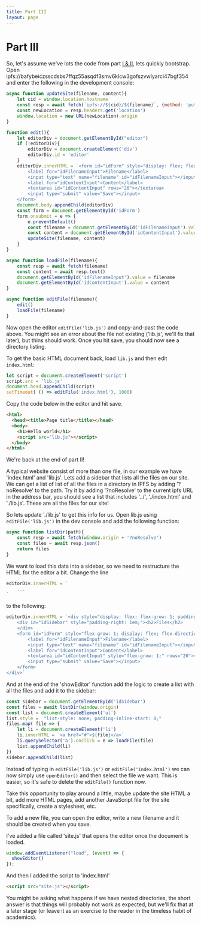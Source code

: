 ```yaml
---
title: Part III
layout: page
---
```

# Part III

So, let's assume we've lots the code from part [I & II]({{site.baseurl}}/amt1/), lets quickly bootstrap. Open ipfs://bafybeiczsscdsbs7ffqz55asqdf3smv6klcw3gofszvwlyarci47bgf354 and enter the following in the development console:

```js
async function updateSite(filename, content){
    let cid = window.location.hostname
    const resp = await fetch(`ipfs://${cid}/${filename}`, {method: 'put', body: content})
    const newLocation = resp.headers.get('location')
    window.location = new URL(newLocation).origin
}

function edit(){
    let editorDiv = document.getElementById("editor")
    if (!editorDiv){
        editorDiv = document.createElement('div')
        editorDiv.id = 'editor'
    }
    editorDiv.innerHTML = `<form id="idForm" style="display: flex; flex-direction: column;">
        <label for="idFilenameInput">Filename</label>
        <input type="text" name="filename" id="idFilenameInput"></input>
        <label for="idContentInput">Content</label>
        <textarea id="idContentInput" rows="20"></textarea>
        <input type="submit" value="Save"></input>
    </form>`
    document.body.appendChild(editorDiv)
    const form = document.getElementById('idForm')
    form.onsubmit = e => {
        e.preventDefault()
        const filename = document.getElementById('idFilenameInput').value
        const content = document.getElementById('idContentInput').value
        updateSite(filename, content)
    }
}

async function loadFile(filename){
    const resp = await fetch(filename)
    const content = await resp.text()
    document.getElementById('idFilenameInput').value = filename
    document.getElementById('idContentInput').value = content
}

async function editFile(filename){
    edit()
    loadFile(filename)
}
```

Now open the editor `editFile('lib.js')` and copy-and-past the code above. You might see an error about the file not existing ('lib.js', we'll fix that later), but thins should work. Once you hit save, you should now see a directory listing.

To get the basic HTML document back, load `lib.js` and then edit `index.html`:

```js
let script = document.createElement('script')
script.src = 'lib.js'
document.head.appendChild(script)
setTimeout( () => editFile('index.html'), 1000)
```

Copy the code below in the editor and hit save.

```html
<html>
  <head><title>Page title</title></head>
  <body>
    <h1>Hello world</h1>
    <script src="lib.js"></script>
  </body>
</html>
```

We're back at the end of part II!

A typical website consist of more than one file, in our example we have 'index.html' and 'lib.js'. Lets add a sidebar that lists all the files on our site. We can get a list of list of all the files in a directory in IPFS by adding '?noResolve' to the path. Try it by adding '?noResolve' to the current ipfs URL in the address bar, you should see a list that includes '../', './index.html' and './lib.js'. These are all the files for our site!

So lets update './lib.js' to get this info for us. Open lib.js using `editFile('lib.js')` in the dev console and add the following function:

```js
async function listDir(path){
    const resp = await fetch(window.origin + '?noResolve')
    const files = await resp.json()
    return files
}
```

We want to load this data into a sidebar, so we need to restructure the HTML for the editor a bit. Change the line

```js
editorDiv.innerHTML = `
    ...
`
```

to the following:
```js
editorDiv.innerHTML = `<div style="display: flex; flex-grow: 1; padding: 1em">
    <div id="idSidebar" style="padding-right: 1em;"><h2>Files</h2>
    </div>
    <form id="idForm" style="flex-grow: 1; display: flex; flex-direction: column;">
        <label for="idFilenameInput">Filename</label>
        <input type="text" name="filename" id="idFilenameInput"></input>
        <label for="idContentInput">Content</label>
        <textarea id="idContentInput" style="flex-grow: 1;" rows="20"></textarea>
        <input type="submit" value="Save"></input>
    </form>
</div>`
```

And at the end of the 'showEditor' function add the logic to create a list with all the files and add it to the sidebar:

```js
const sidebar = document.getElementById('idSidebar')
const files = await listDir(window.origin)
const list = document.createElement('ul')
list.style =  "list-style: none; padding-inline-start: 0;"
files.map( file => {
    let li = document.createElement('li')
    li.innerHTML = `<a href="#">${file}</a>`
    li.querySelector('a').onclick = e => loadFile(file)
    list.appendChild(li)
})
sidebar.appendChild(list)
```

Instead of typing in `editFile('lib.js')` or `editFile('index.html')` we can now simply use `openEditor()` and then select the file we want. This is easier, so it's safe to delete the `editFile()` function now.

Take this opportunity to play around a little, maybe update the site HTML a bit, add more HTML pages, add another JavaScript file for the site specifically, create a stylesheet, etc.

To add a new file, you can open the editor, write a new filename and it should be created when you save.

I've added a file called 'site.js' that opens the editor once the document is loaded.

```js
window.addEventListener("load", (event) => {
  showEditor()
});
```

And then I added the script to 'index.html'

```html
<script src="site.js"></script>
```

You might be asking what happens if we have nested directories, the short answer is that things will probably not work as expected, but we'll fix that at a later stage (or leave it as an exercise to the reader in the timeless habit of academics).

